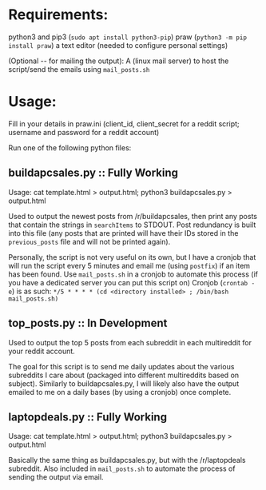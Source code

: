 # Requirements:
   python3 and pip3 (`sudo apt install python3-pip`)
   praw (`python3 -m pip install praw`)
   a text editor (needed to configure personal settings)

   (Optional -- for mailing the output):
   A (linux mail server) to host the script/send the emails using `mail_posts.sh`

# Usage:
Fill in your details in praw.ini (client_id, client_secret for a reddit script; username and password for a reddit account)

Run one of the following python files:

## buildapcsales.py :: Fully Working
Usage: cat template.html > output.html; python3 buildapcsales.py > output.html

Used to output the newest posts from /r/buildapcsales, then print any posts that contain the strings in `searchItems` to STDOUT.
Post redundancy is built into this file (any posts that are printed will have their IDs stored in the `previous_posts` file and will not be printed again).

Personally, the script is not very useful on its own, but I have a cronjob that will run the script every 5 minutes and email me (using `postfix`) if an item has been found.
Use `mail_posts.sh` in a cronjob to automate this process (if you have a dedicated server you can put this script on)
Cronjob (`crontab -e`) is as such: `*/5 * * * * (cd <directory installed> ; /bin/bash mail_posts.sh)`

## top_posts.py :: In Development
Used to output the top 5 posts from each subreddit in each multireddit for your reddit account.

The goal for this script is to send me daily updates about the various subreddits I care about (packaged into different multireddits based on subject).
Similarly to buildapcsales.py, I will likely also have the output emailed to me on a daily bases (by using a cronjob) once complete.

## laptopdeals.py :: Fully Working
Usage: cat template.html > output.html; python3 buildapcsales.py > output.html

Basically the same thing as buildapcsales.py, but with the /r/laptopdeals subreddit.
Also included in `mail_posts.sh` to automate the process of sending the output via email.
